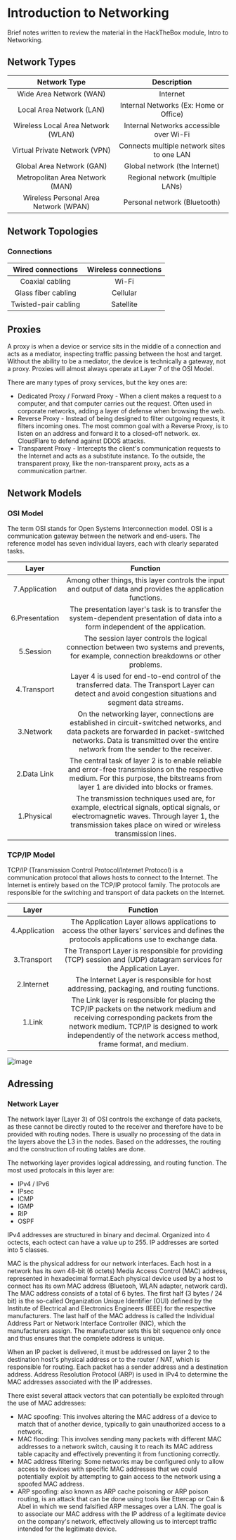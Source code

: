 # Introduction to Networking
Brief notes written to review the material in the HackTheBox module, Intro to Networking.
## Network Types

|Network Type|Description|
|:-:|:-:|
|Wide Area Network (WAN)	|Internet|
|Local Area Network (LAN)	|Internal Networks (Ex: Home or Office)|
|Wireless Local Area Network (WLAN)	|Internal Networks accessible over Wi-Fi|
|Virtual Private Network (VPN)	|Connects multiple network sites to one LAN|
|Global Area Network (GAN)	|Global network (the Internet)|
|Metropolitan Area Network (MAN)	|Regional network (multiple LANs)|
|Wireless Personal Area Network (WPAN)	|Personal network (Bluetooth)|

## Network Topologies
### Connections
|Wired connections|Wireless connections|
|:-:|:-:|
|Coaxial cabling	|Wi-Fi|
|Glass fiber cabling	|Cellular|
|Twisted-pair cabling	|Satellite|

## Proxies
A proxy is when a device or service sits in the middle of a connection and acts as a mediator, inspecting traffic passing between the host and target. Without the ability to be a mediator, the device is technically a gateway, not a proxy. Proxies will almost always operate at Layer 7 of the OSI Model. 

There are many types of proxy services, but the key ones are:

- Dedicated Proxy / Forward Proxy - When a client makes a request to a computer, and that computer carries out the request. Often used in corporate networks, adding a layer of defense when browsing the web.
- Reverse Proxy - Instead of being designed to filter outgoing requests, it filters incoming ones. The most common goal with a Reverse Proxy, is to listen on an address and forward it to a closed-off network. ex. CloudFlare to defend against DDOS attacks.
- Transparent Proxy -  Intercepts the client's communication requests to the Internet and acts as a substitute instance. To the outside, the transparent proxy, like the non-transparent proxy, acts as a communication partner.

## Network Models
### OSI Model
The term OSI stands for Open Systems Interconnection model. OSI is a communication gateway between the network and end-users. The reference model has seven individual layers, each with clearly separated tasks.

|Layer|Function|
|:-:|:-:|
|7.Application	|Among other things, this layer controls the input and output of data and provides the application functions.|
|6.Presentation	|The presentation layer's task is to transfer the system-dependent presentation of data into a form independent of the application.|
|5.Session	|The session layer controls the logical connection between two systems and prevents, for example, connection breakdowns or other problems.|
|4.Transport	|Layer 4 is used for end-to-end control of the transferred data. The Transport Layer can detect and avoid congestion situations and segment data streams.|
|3.Network	|On the networking layer, connections are established in circuit-switched networks, and data packets are forwarded in packet-switched networks. Data is transmitted over the entire network from the sender to the receiver.|
|2.Data Link	|The central task of layer 2 is to enable reliable and error-free transmissions on the respective medium. For this purpose, the bitstreams from layer 1 are divided into blocks or frames.|
|1.Physical |The transmission techniques used are, for example, electrical signals, optical signals, or electromagnetic waves. Through layer 1, the transmission takes place on wired or wireless transmission lines.|
### TCP/IP Model
TCP/IP (Transmission Control Protocol/Internet Protocol) is a communication protocol that allows hosts to connect to the Internet. The Internet is entirely based on the TCP/IP protocol family. The protocols are responsible for the switching and transport of data packets on the Internet.

|Layer|Function|
|:-:|:-:|
|4.Application	|The Application Layer allows applications to access the other layers' services and defines the protocols applications use to exchange data.|
|3.Transport	|The Transport Layer is responsible for providing (TCP) session and (UDP) datagram services for the Application Layer.|
|2.Internet	|The Internet Layer is responsible for host addressing, packaging, and routing functions.|
|1.Link	|The Link layer is responsible for placing the TCP/IP packets on the network medium and receiving corresponding packets from the network medium. TCP/IP is designed to work independently of the network access method, frame format, and medium.|

![image](https://github.com/user-attachments/assets/d745d44a-c5a8-42b4-89cf-882c31685155)

## Adressing
### Network Layer
The network layer (Layer 3) of OSI controls the exchange of data packets, as these cannot be directly routed to the receiver and therefore have to be provided with routing nodes.  There is usually no processing of the data in the layers above the L3 in the nodes. Based on the addresses, the routing and the construction of routing tables are done.

The networking layer provides logical addressing, and routing function.
The most used protocals in this layer are:

- IPv4 / IPv6
- IPsec
- ICMP
- IGMP
- RIP
- OSPF

IPv4 addresses are structured in binary and decimal. Organized into 4 octects, each octect can have a value up to 255. IP addresses are sorted into 5 classes. 

MAC is the physical address for our network interfaces. Each host in a network has its own 48-bit (6 octets) Media Access Control (MAC) address, represented in hexadecimal format.Each physical device used by a host to connect has its own MAC address (Bluetooh, WLAN adapter, network card). The MAC address consists of a total of 6 bytes. The first half (3 bytes / 24 bit) is the so-called Organization Unique Identifier (OUI) defined by the Institute of Electrical and Electronics Engineers (IEEE) for the respective manufacturers. The last half of the MAC address is called the Individual Address Part or Network Interface Controller (NIC), which the manufacturers assign. The manufacturer sets this bit sequence only once and thus ensures that the complete address is unique.

When an IP packet is delivered, it must be addressed on layer 2 to the destination host's physical address or to the router / NAT, which is responsible for routing. Each packet has a sender address and a destination address. Address Resolution Protocol (ARP) is used in IPv4 to determine the MAC addresses associated with the IP addresses.

There exist several attack vectors that can potentially be exploited through the use of MAC addresses:
- MAC spoofing: This involves altering the MAC address of a device to match that of another device, typically to gain unauthorized access to a network.
- MAC flooding: This involves sending many packets with different MAC addresses to a network switch, causing it to reach its MAC address table capacity and effectively preventing it from functioning correctly.
- MAC address filtering: Some networks may be configured only to allow access to devices with specific MAC addresses that we could potentially exploit by attempting to gain access to the network using a spoofed MAC address.
- ARP spoofing: also known as ARP cache poisoning or ARP poison routing, is an attack that can be done using tools like Ettercap or Cain & Abel in which we send falsified ARP messages over a LAN. The goal is to associate our MAC address with the IP address of a legitimate device on the company's network, effectively allowing us to intercept traffic intended for the legitimate device.
